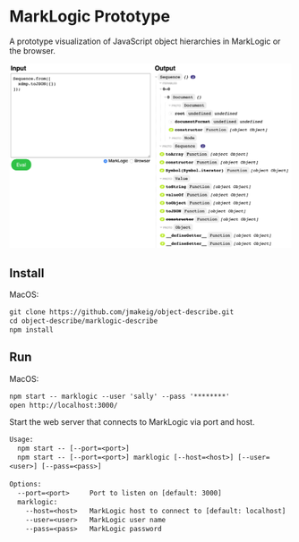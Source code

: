 # MarkLogic Prototype

A prototype visualization of JavaScript object hierarchies in MarkLogic or the browser.

![Screenshot](./screenshot.png)

## Install

MacOS:

```shell
git clone https://github.com/jmakeig/object-describe.git
cd object-describe/marklogic-describe
npm install
```

## Run

MacOS:

```shell
npm start -- marklogic --user 'sally' --pass '********'
open http://localhost:3000/
```

Start the web server that connects to MarkLogic via port and host. 

```text
Usage:
  npm start -- [--port=<port>]
  npm start -- [--port=<port>] marklogic [--host=<host>] [--user=<user>] [--pass=<pass>]

Options:
  --port=<port>     Port to listen on [default: 3000]
  marklogic:
    --host=<host>   MarkLogic host to connect to [default: localhost]
    --user=<user>   MarkLogic user name
    --pass=<pass>   MarkLogic password
```